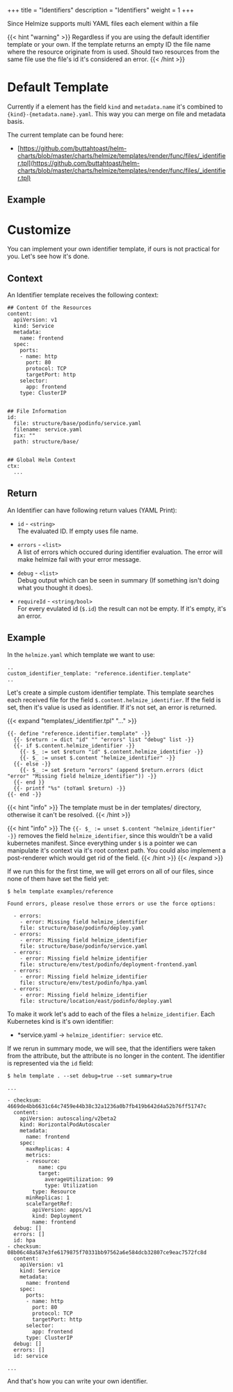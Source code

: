 +++
title = "Identifiers"
description = "Identifiers"
weight = 1
+++

Since Helmize supports multi YAML files each element within a file 

{{< hint "warning" >}}
Regardless if you are using the default identifier template or your own. If the template returns an empty ID the file name where the resource originate from is used. Should two resources from the same file use the file's id it's considered an error.
{{< /hint >}}

# Default Template

Currently if a element has the field `kind` and `metadata.name` it's combined to `{kind}-{metadata.name}.yaml`. This way you can merge on file and metadata basis.

The current template can be found here:

  * [https://github.com/buttahtoast/helm-charts/blob/master/charts/helmize/templates/render/func/files/_identifier.tpl](https://github.com/buttahtoast/helm-charts/blob/master/charts/helmize/templates/render/func/files/_identifier.tpl)


## Example





# Customize

You can implement your own identifier template, if ours is not practical for you. Let's see how it's done.

## Context

An Identifier template receives the following context:

```
## Content Of the Resources
content:
  apiVersion: v1
  kind: Service
  metadata:
    name: frontend
  spec:
    ports:
    - name: http
      port: 80
      protocol: TCP
      targetPort: http
    selector:
      app: frontend
    type: ClusterIP


## File Information
id:
  file: structure/base/podinfo/service.yaml
  filename: service.yaml
  fix: ""
  path: structure/base/


## Global Helm Context
ctx:
  ...
```

## Return

An Identifier can have following return values (YAML Print):

* `id` - `<string>` <br>
  The evaluated ID. If empty uses file name.

* `errors` - `<list>` <br>
  A list of errors which occured during identifier evaluation. The error will make helmize fail with your error message. 

* `debug` - `<list>` <br>
  Debug output which can be seen in summary (If something isn't doing what you thought it does).

* `requireId` - `<string/bool>` <br>
  For every evulated id (`$.id`) the result can not be empty. If it's empty, it's an error.  

## Example

In the `helmize.yaml` which template we want to use:

```
..
custom_identifier_template: "reference.identifier.template"
..
```

Let's create a simple custom identifier template. This template searches each received file for the field `$.content.helmize_identifier`. If the field is set, then it's value is used as identifier. If it's not set, an error is returned.


{{< expand "templates/_identifier.tpl" "..." >}}
```
{{- define "reference.identifier.template" -}}
  {{- $return := dict "id" "" "errors" list "debug" list -}}
  {{- if $.content.helmize_identifier -}}
    {{- $_ := set $return "id" $.content.helmize_identifier -}}
    {{- $_ := unset $.content "helmize_identifier" -}}
  {{- else -}}
    {{- $_ := set $return "errors" (append $return.errors (dict "error" "Missing field helmize_identifier")) -}}
  {{- end }}
  {{- printf "%s" (toYaml $return) -}}
{{- end -}}
```
{{< hint "info" >}}
The template must be in der templates/ directory, otherwise it can't be resolved.
{{< /hint >}}

{{< hint "info" >}}
The `{{- $_ := unset $.content "helmize_identifier" -}}` removes the field `helmize_identifier`, since this wouldn't be a valid kubernetes manifest. Since everything under `$` is a pointer we can manipulate it's context via it's root context path. You could also implement a post-renderer which would get rid of the field.
{{< /hint >}}
{{< /expand >}}

If we run this for the first time, we will get errors on all of our files, since none of them have set the field yet:

```
$ helm template examples/reference

Found errors, please resolve those errors or use the force options:

  - errors:
    - error: Missing field helmize_identifier
    file: structure/base/podinfo/deploy.yaml
  - errors:
    - error: Missing field helmize_identifier
    file: structure/base/podinfo/service.yaml
  - errors:
    - error: Missing field helmize_identifier
    file: structure/env/test/podinfo/deployment-frontend.yaml
  - errors:
    - error: Missing field helmize_identifier
    file: structure/env/test/podinfo/hpa.yaml
  - errors:
    - error: Missing field helmize_identifier
    file: structure/location/east/podinfo/deploy.yaml
```

To make it work let's add to each of the files a `helmize_identifier`. Each Kubernetes kind is it's own identifier:

  * *service.yaml -> `helmize_identifier: service` etc.

If we rerun in summary mode, we will see, that the identifiers were taken from the attribute, but the attribute is no longer in the content. The identifier is represented via the `id` field:

```
$ helm template . --set debug=true --set summary=true

...

- checksum: 4669de4bb6631c64c7459e44b38c32a1236a0b7fb419b642d4a52b76ff51747c
  content:
    apiVersion: autoscaling/v2beta2
    kind: HorizontalPodAutoscaler
    metadata:
      name: frontend
    spec:
      maxReplicas: 4
      metrics:
      - resource:
          name: cpu
          target:
            averageUtilization: 99
            type: Utilization
        type: Resource
      minReplicas: 1
      scaleTargetRef:
        apiVersion: apps/v1
        kind: Deployment
        name: frontend
  debug: []
  errors: []
  id: hpa
- checksum: 08b06c48a587e3fe6179875f70331bb97562a6e584dcb32807ce9eac7572fc8d
  content:
    apiVersion: v1
    kind: Service
    metadata:
      name: frontend
    spec:
      ports:
      - name: http
        port: 80
        protocol: TCP
        targetPort: http
      selector:
        app: frontend
      type: ClusterIP
  debug: []
  errors: []
  id: service

...
```

And that's how you can write your own identifier.